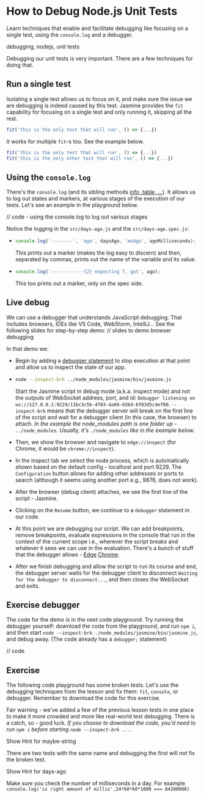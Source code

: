 # How to Debug Node.js Unit Tests

Learn techniques that enable and facilitate debugging like focusing on a single test, using the `console.log` and a debugger.

debugging, nodejs, unit tests

Debugging our unit tests is very important. There are a few techniques for doing that.

## Run a single test

Isolating a single test allows us to focus on it, and make sure the issue we are debugging is indeed caused by this test. Jasmine provides the `fit` capability for focusing on a single test and only running it, skipping all the rest.

```js
fit('this is the only test that will run', () => {...})
```

It works for multiple `fit`-s too. See the example below.

```js
fit('this is the only test that will run', () => {...})
fit('this is the only other test that will run', () => {...})
```

## Using the `console.log`

There's the `console.log` (and its sibling methods [info, table, ...](https://developer.mozilla.org/en-US/docs/Web/API/console#methods)). It allows us to log out states and markers, at various stages of the execution of our tests. Let's see an example in the playground below.

// code - using the console.log to log out various stages

Notice the logging in the `src/days-ago.js` and the `src/days-ago.spec.js`:

- ```js
  console.log('--------', 'ago', daysAgo, 'msAgo', agoMilliseconds);
  ```

  This prints out a marker (makes the log easy to discern) and then, separated by commas, prints out the name of the variable and its value.

- ```js
  console.log('------------{2} expecting 7, got', ago);
  ```

  This too prints out a marker, only on the spec side.

## Live debug

We can use a debugger that understands JavaScript debugging. That includes browsers, IDEs like VS Code, WebStorm, IntelliJ... See the following slides for step-by-step demo:
// slides to demo browser debugging

In that demo we:

- Begin by adding a [debugger statement](https://developer.mozilla.org/en-US/docs/Web/JavaScript/Reference/Statements/debugger) to stop execution at that point and allow us to inspect the state of our app.

- ```sh
  node --inspect-brk ../node_modules/jasmine/bin/jasmine.js
  ```

  Start the Jasmine script in debug mode (a.k.a. inspect mode) and not the outputs of WebSocket address, port, and id: `Debugger listening on ws://127.0.0.1:9229/11bc3c5b-4703-4a09-926d-6f03d5c4ef00`. `--inspect-brk` means that the debugger server will break on the first line of the script and wait for a debugger client (in this case, the browser) to attach.
  _In the example the node_modules path is one folder up - `../node_modules`. Usually, it's `./node_modules` like in the example below._

- Then, we show the browser and navigate to `edge://inspect` (for Chrome, it would be `chrome://inspect`).
- In the inspect tab we select the node process, which is automatically shown based on the default config - localhost and port 9229. The `Configuration` button allows for adding other addresses or ports to search (although it seems using another port e.g., 9876, does not work).
- After the browser (debug client) attaches, we see the first line of the script - Jasmine.
- Clicking on the `Resume` button, we continue to a `debugger` statement in our code.
- At this point we are debugging our script. We can add breakpoints, remove breakpoints, evaluate expressions in the console that run in the context of the current scope i.e., wherever the script breaks and whatever it sees we can use in the evaluation. There's a bunch of stuff that the debugger allows - [Edge](https://docs.microsoft.com/en-us/microsoft-edge/devtools-guide-chromium/) [Chrome](https://developer.chrome.com/docs/devtools/javascript/).
- After we finish debugging and allow the script to run its course and end, the debugger server waits for the debugger client to disconnect `Waiting for the debugger to disconnect...`, and then closes the WebSocket and exits.

## Exercise debugger

The code for the demo is in the next code playground. Try running the debugger yourself: download the code from the playground, and run `npm i`, and then start `node --inspect-brk ./node_modules/jasmine/bin/jasmine.js`, and debug away. (The code already has a `debugger;` statement)

// code

## Exercise

The following code playground has some broken tests. Let's use the debugging techniques from the lesson and fix them: `fit`, `console`, or debugger. Remember to download the code for this exercise.

Fair warning - we've added a few of the previous lesson tests in one place to make it more crowded and more like real-world test debugging. There is a catch, so - good luck.
_If you choose to download the code, you'd need to run `npm i` before starting `node --inspect-brk ...`._

Show Hint for maybe-string

There are two tests with the same name and debugging the first will not fix the broken test.

Show Hint for days-ago

Make sure you check the number of milliseconds in a day. For example `console.log('is right amount of millis',24*60*60*1000 === 84200000)`
